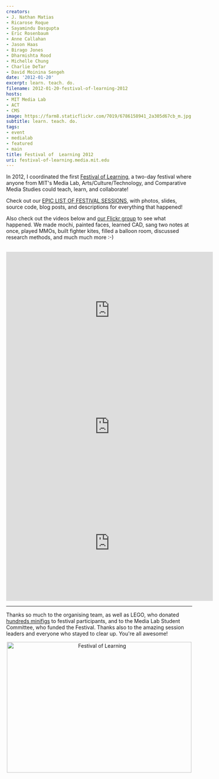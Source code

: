 ```yaml
---
creators:
- J. Nathan Matias
- Ricarose Roque
- Sayamindu Dasgupta
- Eric Rosenbaum
- Anne Callahan
- Jason Haas
- Birago Jones
- Dharmishta Rood
- Michelle Chung
- Charlie DeTar
- David Moinina Sengeh
date: '2012-01-20'
excerpt: learn. teach. do.
filename: 2012-01-20-festival-of-learning-2012
hosts:
- MIT Media Lab
- ACT
- CMS
image: https://farm8.staticflickr.com/7019/6786158941_2a305d67cb_m.jpg
subtitle: learn. teach. do.
tags:
- event
- medialab
- featured
- main
title: Festival of  Learning 2012
uri: festival-of-learning.media.mit.edu
---
```


<p>In 2012, I coordinated the first <a href="http://festival-of-learning.media.mit.edu">Festival of Learning</a>,  a two-day festival where anyone from MIT's  Media Lab, Arts/Culture/Technology, and Comparative Media Studies could teach, learn, and collaborate!</p>

<p>Check out our <a href="http://festival-of-learning.media.mit.edu/node/32">EPIC LIST OF FESTIVAL SESSIONS</a>, with photos, slides, source code, blog posts, and descriptions for everything that happened!</p>

<p>Also check out the videos below and <a href="http://www.flickr.com/groups/fol12/">our Flickr group</a> to see what happened. We made mochi, painted faces, learned CAD, sang two notes at once, played MMOs, built fighter kites, filled a balloon room, discussed research methods, and much much more :-)</p>

<br/>
<iframe src="http://player.vimeo.com/video/35775843?title=0&amp;byline=0&amp;portrait=0" width="560" height="315" frameborder="0" webkitAllowFullScreen mozallowfullscreen allowFullScreen></iframe>

<br/>
<iframe src="http://player.vimeo.com/video/35812228?title=0&amp;byline=0&amp;portrait=0" width="560" height="315" frameborder="0" webkitAllowFullScreen mozallowfullscreen allowFullScreen></iframe>

<br />
<iframe width="560" height="315" src="http://www.youtube.com/embed/J90NT5bUDXQ" frameborder="0" allowfullscreen></iframe>

<hr>
<p>Thanks so much to the organising team, as well as LEGO, who donated <a href="http://www.flickr.com/photos/sayamindu/6780351095/in/pool-fol12">hundreds minifigs</a> to festival participants, and to the Media Lab Student Committee, who funded the Festival. Thanks also to the amazing session leaders and everyone who stayed to clear up. You're all awesome!</p>

<div align="center"><a href="http://www.flickr.com/photos/sayamindu/6786294807/" title="Festival of Learning by sayamindu, on Flickr"><img src="http://farm8.staticflickr.com/7166/6786294807_70ca111fd7.jpg" width="500" height="354" alt="Festival of Learning"></a></div>